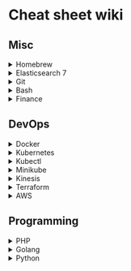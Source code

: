 # Cheat sheet wiki

## Misc

<details>
  <summary>Homebrew</summary>

  ### Homebrew

  Switch PHP versions
  
  `brew link --force php@7.3`
</details>

<details>
  <summary>Elasticsearch 7</summary>

  ### Elasticsearch 7 

  #### Index
  #### Create
  Create an index with mappings
  ```
  PUT /transaction
{
    "mappings": {
        "dynamic": true,
        "properties" : {
            "commission" : {
                "type" : "long"
            },
            "id" : {
                "type" : "integer"
            },
            "merchant_id" : {
                "type" : "integer"
            },
            "network_transaction_id" : {
                "type" : "integer"
            },
            "user" : {
                "properties" : {
                    "user_id" : {
                        "type" : "integer"
                    },
                    "user_type" : {
                        "type" : "integer"
                    }
                }
            },
            "rate" : {
                "properties" : {
                    "rate_id" : {
                        "type" : "long"
                    },
                    "multiplier" : {
                        "type" : "float"
                    }
                }
            },
            "created_at" : {
                "type" : "date",
                "format":"yyyy-MM-dd HH:mm:ss"
            }
        }
    }
}
  ```

  #### Delete
  ```
  DELETE /transaction
  ```

  #### Mapping

  #### Mapping Types
  - Mapping types are deprecated in 6.0.0.
  - Mapping types can be compared to tables, it allows you to divide documents in to groups
  - e.g. index with a mapping type /students/student

  #### Create a mapping

  (Create an index first)

  ```
  PUT /transaction/_mapping
  {
    "properties": {
        "created_at" : {
            "type" : "date",
            "format":"yyyy-MM-dd HH:mm:ss"
        }
    }
  }
  ```
  
  #### Create documents
  ```
  POST /user/_doc/78
  {
    "user_id": 78,
    "name": "matt smith"
  }
  ```
  
  ```
  POST /transaction/_doc/1
  {
    "transaction_id": 1,
    "user_id": 78,
    "network_transaction_id": 101,
    "commission": 12
  }
  ```

  #### Search documents
  
  Returns all documents within an index
  ```
  GET /transaction/_search
  ```

  Returns a single document within an index
  ```
  GET /transaction/_doc/1
  ```

  #### Percolators
  - A percolator is a reverse search
  - We store queries as percolators and run documents against them
  - 

  #### Scripts

  Return a generated object with a boosted transaction commission

  ```
  GET /transaction/_search
  {
    "script_fields": {
        "boosted_commission": {
            "script": {
                "lang": "painless",
                "source": """
                    def tran = params._source;
                    def commission = tran.commission;
                    def variableRate = 0.95;
                    def premium = commission * 0.10;
                    def boosted = (commission * variableRate) + premium;
                    def calculation = "(commission * variableRate) + premium";

                    HashMap map = new HashMap();
                    map.put("commission", tran.commission);
                    map.put("premium", premium);
                    map.put("variableRate", variableRate);
                    map.put("boosted", boosted);
                    map.put("calculation", calculation);

                    return map;
                """
            }
        }
    }
  }
  ```

  #### References
  - https://logz.io/blog/removal-elasticsearch-mapping-types/
  - https://www.elastic.co/guide/en/elasticsearch/painless/current/painless-operators-reference.html
  - https://www.elastic.co/guide/en/elasticsearch/painless/current/painless-bucket-script-agg-context.html#painless-bucket-script-agg-context
  
</details>


<details>
  <summary>Git</summary>

  ### Git 

  ```
  # create and push tag
  git tag v3.0.0
  git push --tags
  
  # fatal: refusing to merge unrelated histories 
  git pull origin master --allow-unrelated-histories

  # returns account used to push/pull
  git remote -v

  # change remote branch
  git remote set-url origin [URL]

  # switch accounts
  git config --global user.name 'mkadiri'
  git config --global user.email 'my@email.com'

  # delete tags
  git push --delete origin v1.11.1 && git tag --delete v1.11.1  

  # revert code to a previous commit
  git reset --hard head~1

  # store credentials
  git config credential.helper store
  git pull


  # rebase, merge commits in to one
  git fetch -p
  git rebase -i origin/master

  You'll now see an editable page.
  - The first commit should have the keyword `pick` prepended
  - The remaining should use the keyword `f`
  - Save changes and quit `:wq`

  git push -f


  # amend commit message
  git commit --amend
  git push -f


  # amend commit author
  git commit --amend --author="name <email>"
  git push -f

  # show all commits in one line
  git log --oneline

  # display all commits of a branch that has yet to be merged in to master
  git log --oneline `git merge-base lazy-mo master`..lazy-mo

  # pull a branch after rebase to fix `CONFLICT` error (change dest branch if necessary)
  git fetch origin && \
  git reset --hard origin/develop && \
  git pull --rebase

  # branch has diverged error
  git checkout develop
  git branch ${branch} -D
  git checkout ${branch}

  # view config
  git config --list

  # find git config location
  git config --list --show-origin

  # setup keys
  ssh-keygen -t ed25519 -C "<comment>"
  ssh-add -K ~/.ssh/id_rsa
  ```
</details>

<details>
  <summary>Bash</summary>

  ### Bash

  ```
  # Nano

  # Open a file with line numbers
  nano -l /path/to.file
  
  # Jump to a line number 
  ctrl + _               

  # Remove a line (go to the line first)
  ctrl + k                
  ```

  ```
  # awk

  # if 3rd column has the value "mkadiri", print out "yes"
  ls -l | awk '$3 == "mkadiri" {print "yes"}'
  ```
  
  ```
  # empty and write to a file
  echo "hello world" > hello.txt

  # add on to a file
  echo "hello world" >> hello.txt

  # give file exec priv
  chmod +x temp.sh

  # logout user
  sudo pkill -KILL -u ${USERNAME}

  # login as another user
  su '${USERNAME}'

  # find files with php file ext
  find . -name *.php

  # check currently logged in user
  whoami

  # create symbolic link, creates link to bin (application) folder
  ln -s ~/.git/kubenv /usr/local/bin/kubenv

  ```

  ```
  # direnv
  # https://direnv.net/
  # direnv is an extension for your shell. 
  # It augments existing shells with a new feature that can load and unload environment variables depending on the current directory.

  # install 
  brew install direnv
  eval "$(direnv hook bash)"

  ```
  
</details>


<details>
  <summary>Finance</summary>

  ### Finance

  ```
  AMC = Annual management charge
  The cost of managing funds/investments

  ISA = Individual savings account
  - UK equivalant of an IRA
  - Money made from investments in an ISA are tax-free
  - Allows you to deposit £20k a year (as of 2020)

  LISA = Lifetime Individual savings account
  - Similar to an ISA
  - Can only be accessed at retirement or for buying a first home
  - Allows you to deposit £4k a year
  - You receive a 25% bonus (up to £1k) from the government every year
  - Available to 18-39 year olds

  Shorting a stock
  - This is when you bet that the price of a stock will go down
  - How it works
    - You borrow a stock (fees normally apply)
    - Immediately sell the stock
    - Wait for the value to go down and buy it back
    - Return the shares and pocket the difference
    - e.g. 
      day 1 buy 10 shares for 10k with each share worth £1k
      day 2 share price drops to £800, buy back 10 shares.
      return those 10 shares that you bought back for £8k and keep £2k
  ```
</details>

## DevOps

<details>
  <summary>Docker</summary>

  ### Docker

  ``` 
  # remove images
  docker image prune
  
  # remove volume data
  docker volume prune          

  # remove all networks
  docker network prune

  # remove dangling images
  docker rmi $(docker images -f "dangling=true" -q) --force                 
  
  # prune all
  docker rmi -f $(docker images -a -q)
  
  # execute container with different user 
  docker exec -ti --user ${USER} ${CONTAINER} bash
  
  # copy file from container to your env
  docker cp ${CONTAINER}:/${FILE_PATH} ${OUTPUT_PATH}
  
  # copy file from your env to a container
  docker cp ${OUTPUT_PATH} ${CONTAINER}:${FILE_PATH}
  
  # run query on mysql container
  docker exec -i ${CONTAINER} mysql <<< "CREATE DATABASE test;" 
  
  # backup database
  docker exec ${CONTAINER} /usr/bin/mysqldump -u root --password=root ${DATABASE} > ${OUTPUT_PATH}

  # restore database
  cat ${FILE_PATH} | docker exec -i ${CONTAINER} /usr/bin/mysql -u root --password=root ${DATABASE}
  
  # run doctrine migrations on container
  docker exec -i ${CONTAINER} /var/www/site/vendor/bin/doctrine-module m:m
  
  # update config file and restart apache
  docker exec -ti ${CONTAINER} bash -c "echo 'xdebug.remote_host = 172.17.0.1' >> /etc/php/7.1/mods-available/xdebug.ini && service apache2 reload"

  # override entrypoint on docker run
  docker run -ti --entrypoint "" alpine/helm:3.2.1  sh
  ```
</details>

<details>
  <summary>Kubernetes</summary>

  ### Kubernetes
  an image orchestration tool

  #### AWS EKS
  - Elastic Kubernetes Service 

  #### AWS Fargate
  - serverless compute engine for containers
  - allocates the right amount of compute 
  - eliminates need to scale or choose instances
  - https://aws.amazon.com/fargate/

  #### Cluster
  - a collection of computers connected to work as a single unit
  - contains nodes
    - is a physical or virtual machine
    - master (one in a cluster)
      - co-ordinates cluster
      - manages worker nodes
      - responsible for orchestration 
    - worker (multiple in a cluster)
      - runs applications

  #### Pod
  - smallest unit of deployment
  - sits in a worker node
  - has one or more containers
  - needs to specify container images


  #### Deployment
  - checks health of a pod
  - restarts pods container if it terminates
  - manage the creation and scaling of pods

  ### Service
  - defines policy to access pods
  - targeted pods are defined usually by a selector
  - define a selector to match pods, port you want to expose and target port
  - A Kubernetes Service is an abstraction which defines a logical set of Pods running somewhere in your cluster, that all provide the same functionality.
  - When created a clusterIP is assigned


  #### ClusterIP
  - default Kubernetes service
  - creates service inside cluster that other apps in the cluster can access
  - no external access (from the internet) unless you use a Kubernetes proxy
  - https://medium.com/google-cloud/kubernetes-nodeport-vs-loadbalancer-vs-ingress-when-should-i-use-what-922f010849e0



  #### ClusterIP vs NodePort vs LoadBalancer


</details>

<details>
  <summary>Kubectl</summary>
  
  ### Kubectl

  ```
  # display all contexts
  kubectl config get-contexts

  # display current context
  kubectl config current-context 

  # exec on to pod on namespace
  kubectl exec -ti --namespace=${NAMESPACE} ${POD} bash

  # exec mysql command on pod
  kubectl exec -ti --namespace=${NAMESPACE} ${POD} mysql <<< "show tables;"

  # run commands on pod
  kubectl exec -ti --namespace=${NAMESPACE} ${POD} -- bash -c "echo 'hello world'"

  # backup database on mysql container
  kubectl exec -ti --namespace=${NAMESPACE} ${POD} -- bash -c "mysql -u root --password=root ${DATABASE} < ~/${DATABASE}.sql" 

  # exec from specific container
  kubectl exec -ti --namespace=${NAMESPACE} --container=${CONTAINER} ${POD} bash

  # Flush redis cache
  kubectl exec -ti --namespace=${NAMESPACE} ${POD} redis-cli FLUSHALL

  # list clusters
  kubectl config get-contexts

  # list pods on a namespace
  kubectl get pods --context=${CONTEXT} --namespace=${NAMESPACE}

  # view all of the containers in a pod.
  kubectl describe pod/${POD} --namespace=${NAMESPACE}

  # view logs of a pod
  kubectl logs -f --namespace=${NAMESPACE} ${POD}

  # log output from specific container
  kubectl logs -f --namespace=${NAMESPACE} --container=${CONTAINER} ${POD}

  # delete pods that have the `CrashLoopBackOff` status
  kubectl delete pod --namespace=${NAMESPACE} `kubectl get pods | awk '$3 == "CrashLoopBackOff" {print $1}'`

  # get pods on namespace
  kubectl get pods --namespace=${NAMESPACE}

  # deploy deployment
  kubectl apply -f deployment.yaml --namespace=${NAMESPACE} 

  # example env variables
  export NAMESPACE=dev
  export POD=web-app
  export CONTAINER=web-app-1

  ```
</details>

<details>
  <summary>Minikube</summary>

  ### Minikube

  #### What is Minikube?
  - A tool that allows you to run kubernetes locally
  - Minikube runs a single-node Kubernetes cluster inside a Virtual Machine

  ```
  # start minikube
  minikube start
  ```
</details>

<details>
  <summary>Kinesis</summary>

  ### Kinesis

  #### What is a shard
  - Is the base throughput unit of an Amazon Kinesis data stream
  - One shard provides a capacity of 1MB/sec data input and 2MB/sec data output

</details>

<details>
  <summary>Terraform</summary>

  general syntax for terraform resource

  ```
  resource "<PROVIDER>_<TYPE>" "<NAME>" {
    [CONFIG …]
  }
  ```

  ```
  # terraform comes with basic functionality but no code for providers such as AWS
  # init downloads this code
  terraform init`
  
  # let's you see what terraform will do before actually doing it
  terraform plan

  # create instances
  terraform apply
  ```


  `PROVIDER` = provider name, `TYPE` = type of resource, `NAME` = identifier, `CONFIG` = arguments
</details>

<details>
  <summary>AWS</summary>

  ### AWS

  #### AMI 
  - Amazon machine image
  - The image to run on your EC2 instance
  - Free and paid are available https://aws.amazon.com/marketplace/
  - Can create you own https://packer.io/

  #### EC2
  - A server is called an EC2 instance

  #### ECS
  - Amazon Elastic Container
  
  ##### Clusters
  - A regional group of container instances on which you can run task requests
  - Each account receives a default cluster the first time you use the Amazon ECS service. 
  - Clusters may contain more than one Amazon EC2 instance type.

  #### ELB
  - Amazon elastic load balancer
  - Automatically distributes incoming traffic across multiple targets
  - such as EC2 instances, containers, IP addresses, and Lambda functions
  - https://aws.amazon.com/elasticloadbalancing/

  #### VPC
  - Virtual Private Cloud
  - Virtual network dedicated to your AWS account
  - Allows you to launch AWS resources in to virtual network
  - Virtual network resembles a traditional network
  - You must have either two private subnets or two public subnets available to create a DB subnet group for a DB instance to use in a VPC

  #### NAT
  Network address translation

  #### Subnet
  - A range of IP addresses in your VPC
  - sub-section of a network
  - includes all computers in a specific location
  - subnets in different availability zones create fault tolerance, availability and redundancy 
  - public of private
  - public has access to the internet
  - you define a public/private subnet with route tables
  - subnets associated with a route table that have access to an internet gateway are public
  - internally resources in different subnets should be able to communicated with each other

  ### internet gateway
  allows us to connect to the internet

  #### Route tables
  - Contains set of rules, called routes
  - Used to determine where network traffic is directed

  #### CIDR 
  - Classless Inter-Domain Routing
  - a method for allocating IP addresses and IP routing

  ### ENI
  - Elastic network interfaces

  #### Ingress
  Ingress is an object that allows access to your Kubernetes services from outside the Kubernetes cluster
  
  #### References
  https://docs.aws.amazon.com/vpc/latest/userguide/what-is-amazon-vpc.html
  https://docs.aws.amazon.com/AmazonRDS/latest/UserGuide/CHAP_Tutorials.WebServerDB.CreateVPC.html
</details>

## Programming

<details>
  <summary>PHP</summary>
  
  ### PHP

  #### Composer
  ```
  # update single package
  composer update doctrine/doctrine-fixtures-bundle

  # increase composer memory
  COMPOSER_MEMORY_LIMIT=-1 composer install

  # require a specific branch of a library, prepend with `dev-`
  composer require google/apiclient:dev-feature-123 

  # errors

  # The requested package maple-syrup-group/qp-lib-event-bus dev-kinesis exists as ${LIBRARY}[v1.0.0, ..] but these are rejected by your constraint.
  composer clear

  # composer not pulling latest library code
  composer clearcache
  composer upgrade
  ```
</details>

<details>
  <summary>Golang</summary>

  ### Golang

  ```
  # install golang on ubuntu
  sudo apt-get update && sudo apt-get install golang-go

  # test multiple packages
  go test ./...

  # build go application, make it verbose and specify output
  go build -v -o /bin/app

  # running binary
  sudo chmod +x [binary]
  ./[binary]

  # building and running binary

  # linux
  env GOOS=linux GOARCH=amd64 go build -o app && \
  chmod +x app && \
  ./app

  # mac os
  env GOOS=darwin GOARCH=amd64 go build -o app && \
  chmod +x app && \
  ./app
  ```

  ```
  # create template
  pip install cookiecutter

  cookiecutter https://github.com/lacion/cookiecutter-golang.git
  ```
</details>

<details>
  <summary>Python</summary>

  ### Python

  #### PIP

  Is a  Python package manager

  ```
  # install
  sudo apt install python-pip

  nano ~/.bashrc
  
  # add the following to the end 
  PATH=$PATH:~/.local/bin
  ```

</details>